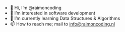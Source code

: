 - 👋 Hi, I’m @raimoncoding
- 👀 I’m interested in software development 
- 🌱 I’m currently learning Data Structures & Algorithms 
- 📫 How to reach me; mail to info@raimoncoding.nl

<!---
raimoncoding/raimoncoding is a ✨ special ✨ repository because its `README.md` (this file) appears on your GitHub profile.
You can click the Preview link to take a look at your changes.
--->
